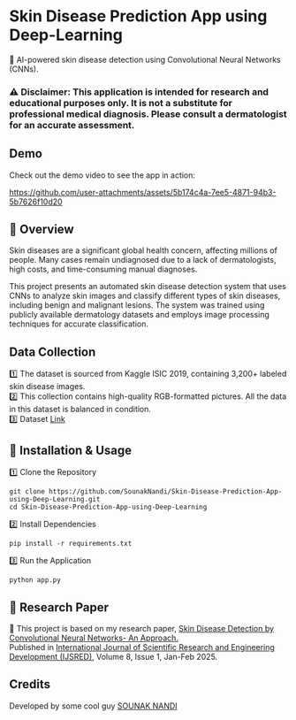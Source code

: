 <h1><b>Skin Disease Prediction App using Deep-Learning</b></h1>
🚀 AI-powered skin disease detection using Convolutional Neural Networks (CNNs).  
<h3><b>⚠ Disclaimer: This application is intended for research and educational purposes only. It is not a substitute for professional medical diagnosis. Please consult a dermatologist for an accurate assessment.</b></h3>


<h2>Demo</h2>
Check out the demo video to see the app in action:

https://github.com/user-attachments/assets/5b174c4a-7ee5-4871-94b3-5b7626f10d20


<h2>📌 Overview</h2>
Skin diseases are a significant global health concern, affecting millions of people. Many cases remain undiagnosed due to a lack of dermatologists, high costs, and time-consuming manual diagnoses.

This project presents an automated skin disease detection system that uses CNNs to analyze skin images and classify different types of skin diseases, including benign and malignant lesions. The system was trained using publicly available dermatology datasets and employs image processing techniques for accurate classification.


<h2>Data Collection</h2>

1️⃣ The dataset is sourced from Kaggle ISIC 2019, containing 3,200+ labeled skin disease images.  
2️⃣ This collection contains high-quality RGB-formatted pictures. All the data in this dataset is balanced in condition.  
3️⃣ Dataset [Link](https://www.kaggle.com/datasets/fanconic/skin-cancer-malignant-vs-benign)  


<h2>🔧 Installation & Usage</h2>
1️⃣ Clone the Repository  

```
git clone https://github.com/SounakNandi/Skin-Disease-Prediction-App-using-Deep-Learning.git
cd Skin-Disease-Prediction-App-using-Deep-Learning
```
2️⃣ Install Dependencies
```
pip install -r requirements.txt
```
3️⃣ Run the Application
```
python app.py
```

<h2>📜 Research Paper</h2>

📄 This project is based on my research paper, [Skin Disease Detection by Convolutional Neural Networks- An Approach.](https://drive.google.com/file/d/1d4YEskGISrVcOPKPxKD1GfMgcSaGq80s/view?usp=sharing)  
Published in [International Journal of Scientific Research and Engineering Development (IJSRED)](www.ijsred.com), Volume 8, Issue 1, Jan-Feb 2025.


<h2>Credits</h2>

Developed by some cool guy [SOUNAK NANDI](https://github.com/SounakNandi)






